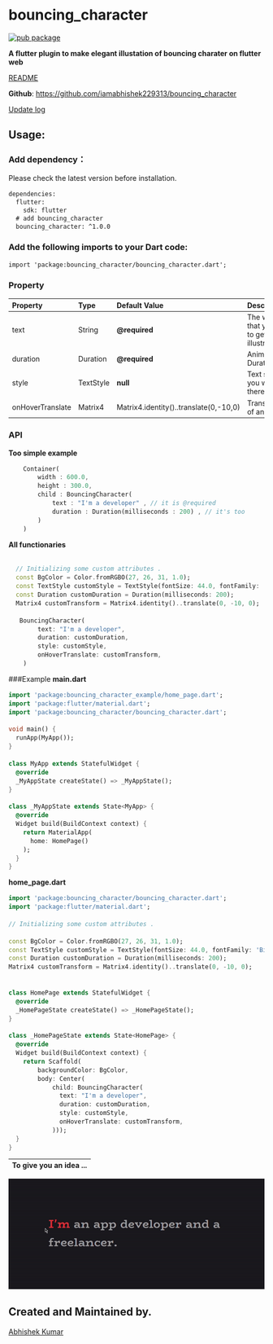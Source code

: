 
# bouncing_character
[![pub package](https://img.shields.io/pub/v/bouncing_character.svg)](https://pub.dartlang.org/packages/bouncing_character)

**A flutter plugin to make elegant illustation of bouncing charater on flutter web**


[README](https://github.com/iamabhishek229313/bouncing_character/blob/master/README.md)

**Github**: https://github.com/iamabhishek229313/bouncing_character

[Update log](/CHANGELOG.md)

## Usage:

### Add dependency：
Please check the latest version before installation.
```
dependencies:
  flutter:
    sdk: flutter
  # add bouncing_character
  bouncing_character: ^1.0.0
```

### Add the following imports to your Dart code:
```
import 'package:bouncing_character/bouncing_character.dart';
```

### Property
   
|Property|Type|Default Value|Description|
|:---|:---|:---|:---| 
|text|String|**@required**|The whole text that you want to get illustration|
|duration|Duration|**@required**|Animation Duration|
|style|TextStyle|**null**|Text style that you want to be there.|
|onHoverTranslate|Matrix4|Matrix4.identity()..translate(0,-10,0)|Transformation of animation|



### API
**Too simple example**
```dart
    Container(
        width : 600.0,
        height : 300.0,
        child : BouncingCharacter(
            text : "I'm a developer" , // it is @required
            duration : Duration(milliseconds : 200) , // it's too
        )       
    )
```
**All functionaries**
```dart
    
  // Initializing some custom attributes .
  const BgColor = Color.fromRGBO(27, 26, 31, 1.0);
  const TextStyle customStyle = TextStyle(fontSize: 44.0, fontFamily: 'BioRhyme', color: Colors.grey);
  const Duration customDuration = Duration(milliseconds: 200);
  Matrix4 customTransform = Matrix4.identity()..translate(0, -10, 0);   
  
   BouncingCharacter(
        text: "I'm a developer",
        duration: customDuration,
        style: customStyle,
        onHoverTranslate: customTransform,
    )
```
###Example 
**main.dart**
```dart
import 'package:bouncing_character_example/home_page.dart';
import 'package:flutter/material.dart';
import 'package:bouncing_character/bouncing_character.dart';

void main() {
  runApp(MyApp());
}

class MyApp extends StatefulWidget {
  @override
  _MyAppState createState() => _MyAppState();
}

class _MyAppState extends State<MyApp> {
  @override
  Widget build(BuildContext context) {
    return MaterialApp(
      home: HomePage()
    );
  }
}
```

**home_page.dart**
```dart
import 'package:bouncing_character/bouncing_character.dart';
import 'package:flutter/material.dart';

// Initializing some custom attributes .

const BgColor = Color.fromRGBO(27, 26, 31, 1.0);
const TextStyle customStyle = TextStyle(fontSize: 44.0, fontFamily: 'BioRhyme', color: Colors.grey);
const Duration customDuration = Duration(milliseconds: 200);
Matrix4 customTransform = Matrix4.identity()..translate(0, -10, 0);


class HomePage extends StatefulWidget {
  @override
  _HomePageState createState() => _HomePageState();
}

class _HomePageState extends State<HomePage> {
  @override
  Widget build(BuildContext context) {
    return Scaffold(
        backgroundColor: BgColor,
        body: Center(
            child: BouncingCharacter(
              text: "I'm a developer",
              duration: customDuration,
              style: customStyle,
              onHoverTranslate: customTransform,
            )));
  }
}
```
|                                                     To give you an idea ...                                                      |
|:----------------------------------------------------------------------------------------------------------------------:|
![](https://github.com/iamabhishek229313/bouncing_character/blob/master/illustration/illustration_gif.gif?raw=true) 

## Created and Maintained by. 
[Abhishek Kumar](https://github.com/iamabhishek229313) 


